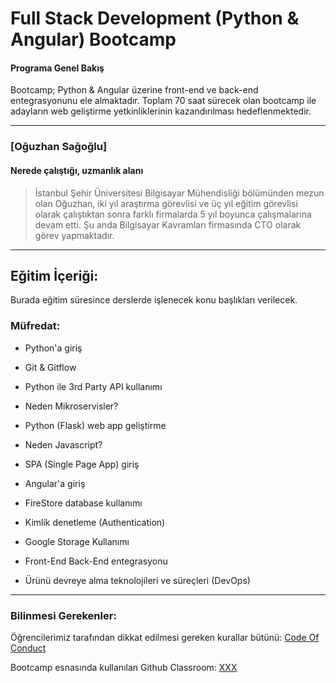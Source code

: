 # Full Stack Development (Python & Angular) Bootcamp 

#### Programa Genel Bakış
Bootcamp; Python & Angular üzerine front-end ve back-end entegrasyonunu ele almaktadır. Toplam 70 saat sürecek olan bootcamp ile adayların web geliştirme yetkinliklerinin kazandırılması hedeflenmektedir. 

---

### [Oğuzhan Sağoğlu]

#### Nerede çalıştığı, uzmanlık alanı

> İstanbul Şehir Üniversitesi Bilgisayar Mühendisliği bölümünden mezun olan Oğuzhan, iki yıl araştırma görevlisi ve üç yıl eğitim görevlisi olarak çalıştıktan sonra farklı firmalarda 5 yıl boyunca çalışmalarına devam etti. Şu anda Bilgisayar Kavramları firmasında CTO olarak görev yapmaktadır.
---

## Eğitim İçeriği:

Burada eğitim süresince derslerde işlenecek konu başlıkları verilecek. 

 ### Müfredat: 
- Python'a giriş
- Git & Gitflow
- Python ile 3rd Party API kullanımı
- Neden Mikroservisler?
- Python (Flask) web app geliştirme

- Neden Javascript?
- SPA (Single Page App) giriş
- Angular'a giriş

- FireStore database kullanımı
- Kimlik denetleme (Authentication)
- Google Storage Kullanımı
- Front-End Back-End entegrasyonu
- Ürünü devreye alma teknolojileri ve süreçleri (DevOps)


---

### Bilinmesi Gerekenler:

Öğrencilerimiz tarafından dikkat edilmesi gereken kurallar bütünü: [Code Of Conduct](https://github.com/Kodluyoruz/Code-Of-Conduct)
 
 Bootcamp esnasında kullanılan Github Classroom: [XXX](#BURAYA-GITHUB-CLASSROOM-LINKİ-GELECEK)
